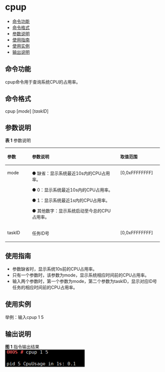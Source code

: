# cpup<a name="ZH-CN_TOPIC_0000001051451546"></a>

-   [命令功能](#section1842161614217)
-   [命令格式](#section5629527427)
-   [参数说明](#section133651361023)
-   [使用指南](#section156611948521)
-   [使用实例](#section68501605319)
-   [输出说明](#section19871522144219)

## 命令功能<a name="section1842161614217"></a>

cpup命令用于查询系统CPU的占用率。

## 命令格式<a name="section5629527427"></a>

cpup \[_mode_\] \[_taskID_\]

## 参数说明<a name="section133651361023"></a>

**表 1**  参数说明

<a name="table3774mcpsimp"></a>
<table><thead align="left"><tr id="row3780mcpsimp"><th class="cellrowborder" valign="top" width="16%" id="mcps1.2.4.1.1"><p id="p3782mcpsimp"><a name="p3782mcpsimp"></a><a name="p3782mcpsimp"></a>参数</p>
</th>
<th class="cellrowborder" valign="top" width="56.99999999999999%" id="mcps1.2.4.1.2"><p id="p3784mcpsimp"><a name="p3784mcpsimp"></a><a name="p3784mcpsimp"></a>参数说明</p>
</th>
<th class="cellrowborder" valign="top" width="27%" id="mcps1.2.4.1.3"><p id="p3786mcpsimp"><a name="p3786mcpsimp"></a><a name="p3786mcpsimp"></a>取值范围</p>
</th>
</tr>
</thead>
<tbody><tr id="row3787mcpsimp"><td class="cellrowborder" valign="top" width="16%" headers="mcps1.2.4.1.1 "><p id="p3789mcpsimp"><a name="p3789mcpsimp"></a><a name="p3789mcpsimp"></a>mode</p>
</td>
<td class="cellrowborder" valign="top" width="56.99999999999999%" headers="mcps1.2.4.1.2 "><p id="p168830912393"><a name="p168830912393"></a><a name="p168830912393"></a>● 缺省：显示系统最近10s内的CPU占用率。</p>
<p id="p1522761212395"><a name="p1522761212395"></a><a name="p1522761212395"></a>● 0：显示系统最近10s内的CPU占用率。</p>
<p id="p325915149394"><a name="p325915149394"></a><a name="p325915149394"></a>● 1：显示系统最近1s内的CPU占用率。</p>
<p id="p3791mcpsimp"><a name="p3791mcpsimp"></a><a name="p3791mcpsimp"></a>● 其他数字：显示系统启动至今总的CPU 占用率。</p>
</td>
<td class="cellrowborder" valign="top" width="27%" headers="mcps1.2.4.1.3 "><p id="p3794mcpsimp"><a name="p3794mcpsimp"></a><a name="p3794mcpsimp"></a>[0,0xFFFFFFFF]</p>
</td>
</tr>
<tr id="row3795mcpsimp"><td class="cellrowborder" valign="top" width="16%" headers="mcps1.2.4.1.1 "><p id="p3797mcpsimp"><a name="p3797mcpsimp"></a><a name="p3797mcpsimp"></a>taskID</p>
</td>
<td class="cellrowborder" valign="top" width="56.99999999999999%" headers="mcps1.2.4.1.2 "><p id="p3799mcpsimp"><a name="p3799mcpsimp"></a><a name="p3799mcpsimp"></a>任务ID号</p>
</td>
<td class="cellrowborder" valign="top" width="27%" headers="mcps1.2.4.1.3 "><p id="p3802mcpsimp"><a name="p3802mcpsimp"></a><a name="p3802mcpsimp"></a>[0,0xFFFFFFFF]</p>
</td>
</tr>
</tbody>
</table>

## 使用指南<a name="section156611948521"></a>

-   参数缺省时，显示系统10s前的CPU占用率。
-   只有一个参数时，该参数为mode，显示系统相应时间前的CPU占用率。
-   输入两个参数时，第一个参数为mode，第二个参数为taskID，显示对应ID号任务的相应时间前的CPU占用率。

## 使用实例<a name="section68501605319"></a>

举例：输入cpup 1 5

## 输出说明<a name="section19871522144219"></a>

**图 1**  指令输出结果<a name="fig1251224812504"></a>  
![](figures/指令输出结果.png "指令输出结果")

